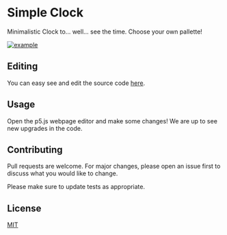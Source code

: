 # Simple Clock

Minimalistic Clock to... well... see the time. Choose your own pallette!

[![example](https://raw.githubusercontent.com/CatalaHD/Clocks/master/examples/exampleSimple.png)](https://catalahd.github.io/Clocks/Simple)

## Editing

You can easy see and edit the source code [here](https://editor.p5js.org/thecatalahd/sketches/gf_vssSWs).

## Usage

Open the p5.js webpage editor and make some changes! We are up to see new upgrades in the code.

## Contributing

Pull requests are welcome. For major changes, please open an issue first to discuss what you would like to change.

Please make sure to update tests as appropriate.

## License

[MIT](https://github.com/CatalaHD/Clocks/blob/master/LICENSE)
